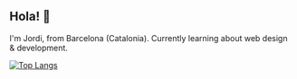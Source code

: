 ## Hola! 👋 

I'm Jordi, from Barcelona (Catalonia). Currently learning about web design & development.

[![Top Langs](https://github-readme-stats.vercel.app/api/top-langs/?username=jordisz&langs_count=8&theme=github_dark&layout=compact&count_private=true)](https://github.com/anuraghazra/github-readme-stats)


<!--
<ul>
  <li> :computer: HTML/CSS/JS </li>
  <li> :busts_in_silhouette: MongoDB/Express/Node.js && PHP/MySQL</li>
  <li> :bar_chart: R/ggplot2/D3.js </li>
  <li> :camera: GIMP/RawTherapee </li>
  <li> :headphones: Music editing (:heart: Musescore)/recording/mixing (any DAW, but I :heart: REAPER) </li>
<ul>
-->



<!--
**jordisz/jordisz** is a ✨ _special_ ✨ repository because its `README.md` (this file) appears on your GitHub profile.

Here are some ideas to get you started:

- 🔭 I’m currently working on ...
- 
- 👯 I’m looking to collaborate on ...
- 🤔 I’m looking for help with ...
- 💬 Ask me about ...
- 📫 How to reach me: ...
- 😄 Pronouns: ...
- ⚡ Fun fact: ...
-->
